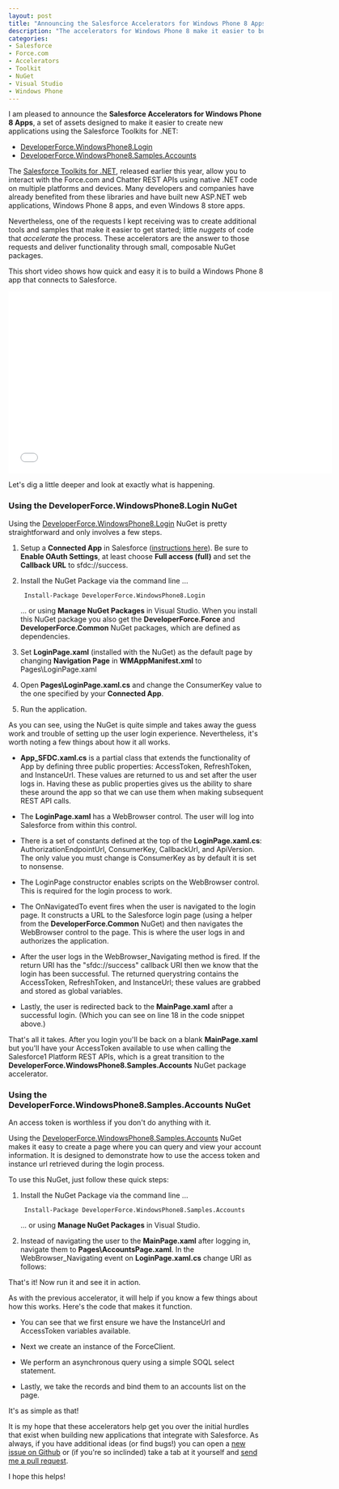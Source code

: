 ```yaml
---
layout: post
title: "Announcing the Salesforce Accelerators for Windows Phone 8 Apps"
description: "The accelerators for Windows Phone 8 make it easier to build new Windows Phone 8 apps using the Salesforce Toolkits for .NET"
categories:
- Salesforce
- Force.com
- Accelerators
- Toolkit
- NuGet
- Visual Studio
- Windows Phone
---
```


I am pleased to announce the **Salesforce Accelerators for Windows Phone 8 Apps**, a set of assets designed to make it easier to create new applications using the Salesforce Toolkits for .NET:

* [DeveloperForce.WindowsPhone8.Login](https://www.nuget.org/packages/DeveloperForce.Windows8.Login/)
* [DeveloperForce.WindowsPhone8.Samples.Accounts](https://www.nuget.org/packages/DeveloperForce.WindowsPhone8.Samples.Accounts/)

The [Salesforce Toolkits for .NET](http://www.wadewegner.com/2014/01/announcing-the-salesforce-toolkits-for-net/), released earlier this year, allow you to interact with the Force.com and Chatter REST APIs using native .NET code on multiple platforms and devices. Many developers and companies have already benefited from these libraries and have built new ASP.NET web applications, Windows Phone 8 apps, and even Windows 8 store apps.

Nevertheless, one of the requests I kept receiving was to create additional tools and samples that make it easier to get started; little *nuggets* of code that *accelerate* the process. These accelerators are the answer to those requests and deliver functionality through small, composable NuGet packages.

This short video shows how quick and easy it is to build a Windows Phone 8 app that connects to Salesforce.

<iframe width="640" height="360" src="//www.youtube.com/embed/i-vYcyZL9Yo" frameborder="0" allowfullscreen></iframe>

Let's dig a little deeper and look at exactly what is happening.

### Using the DeveloperForce.WindowsPhone8.Login NuGet

Using the [DeveloperForce.WindowsPhone8.Login](https://www.nuget.org/packages/DeveloperForce.WindowsPhone8.Login/) NuGet is pretty straightforward and only involves a few steps.

1. Setup a **Connected App** in Salesforce ([instructions here](https://help.salesforce.com/HTViewHelpDoc?id=connected_app_create.htm&language=en_US)). Be sure to **Enable OAuth Settings**, at least choose **Full access (full)** and set the **Callback URL** to <span class="inline-code">sfdc://success</span>.

2. Install the NuGet Package via the command line ...

		Install-Package DeveloperForce.WindowsPhone8.Login

	... or using **Manage NuGet Packages** in Visual Studio. When you install this NuGet package you also get the **DeveloperForce.Force** and **DeveloperForce.Common** NuGet packages, which are defined as dependencies.

3. Set **LoginPage.xaml** (installed with the NuGet) as the default page by changing **Navigation Page** in **WMAppManifest.xml** to <span class="inline-code">Pages\LoginPage.xaml</span>

4. Open **Pages\LoginPage.xaml.cs** and change the <span class="inline-code">ConsumerKey</span> value to the one specified by your **Connected App**.

5. Run the application.

As you can see, using the NuGet is quite simple and takes away the guess work and trouble of setting up the user login experience. Nevertheless, it's worth noting a few things about how it all works.

* **App_SFDC.xaml.cs** is a partial class that extends the functionality of <span class="inline-code">App</span> by defining three public properties: <span class="inline-code">AccessToken</span>, <span class="inline-code">RefreshToken</span>, and <span class="inline-code">InstanceUrl</span>. These values are returned to us and set after the user logs in. Having these as public properties gives us the ability to share these around the app so that we can use them when making subsequent REST API calls.

	<script src="https://gist.github.com/wadewegner/11270012.js?file=properties.cs"></script>

* The **LoginPage.xaml** has a <span class="inline-code">WebBrowser</span> control. The user will log into Salesforce from within this control.

	<script src="https://gist.github.com/wadewegner/11270012.js?file=WebBrowser"></script>

* There is a set of constants defined at the top of the **LoginPage.xaml.cs**: <span class="inline-code">AuthorizationEndpointUrl</span>, <span class="inline-code">ConsumerKey</span>, <span class="inline-code">CallbackUrl</span>, and <span class="inline-code">ApiVersion</span>. The only value you must change is <span class="inline-code">ConsumerKey</span> as by default it is set to nonsense.

* The <span class="inline-code">LoginPage</span> constructor enables scripts on the <span class="inline-code">WebBrowser</span> control. This is required for the login process to work.

* The <span class="inline-code">OnNavigatedTo</span> event fires when the user is navigated to the login page. It constructs a URL to the Salesforce login page (using a helper from the **DeveloperForce.Common** NuGet) and then navigates the <span class="inline-code">WebBrowser</span> control to the page. This is where the user logs in and authorizes the application.

	<script src="https://gist.github.com/wadewegner/11270012.js?file=OnNavigatedTo.cs"></script>

* After the user logs in the <span class="inline-code">WebBrowser_Navigating</span> method is fired. If the return URI has the "sfdc://success" callback URI then we know that the login has been successful. The returned querystring contains the <span class="inline-code">AccessToken</span>, <span class="inline-code">RefreshToken</span>, and <span class="inline-code">InstanceUrl</span>; these values are grabbed and stored as global variables.

	<script src="https://gist.github.com/wadewegner/11270012.js?file=WebBrowser_Navigating.cs"></script>

* Lastly, the user is redirected back to the **MainPage.xaml** after a successful login. (Which you can see on line 18 in the code snippet above.)

That's all it takes. After you login you'll be back on a blank **MainPage.xaml** but you'll have your <span class="inline-code">AccessToken</span> available to use when calling the Salesforce1 Platform REST APIs, which is a great transition to the **DeveloperForce.WindowsPhone8.Samples.Accounts** NuGet package accelerator.

### Using the DeveloperForce.WindowsPhone8.Samples.Accounts NuGet

An access token is worthless if you don't do anything with it.

Using the [DeveloperForce.WindowsPhone8.Samples.Accounts](https://www.nuget.org/packages/DeveloperForce.WindowsPhone8.Samples.Accounts/) NuGet makes it easy to create a page where you can query and view your account information. It is designed to demonstrate how to use the access token and instance url retrieved during the login process.

To use this NuGet, just follow these quick steps:

1. Install the NuGet Package via the command line ...

		Install-Package DeveloperForce.WindowsPhone8.Samples.Accounts

	... or using **Manage NuGet Packages** in Visual Studio.

2. Instead of navigating the user to the **MainPage.xaml** after logging in, navigate them to **Pages\AccountsPage.xaml**. In the <span class="inline-code">WebBrowser_Navigating</span> event on **LoginPage.xaml.cs** change URI as follows:

	<script src="https://gist.github.com/wadewegner/11270012.js?file=accountspage.cs"></script>

That's it! Now run it and see it in action.

As with the previous accelerator, it will help if you know a few things about how this works. Here's the code that makes it function.

<script src="https://gist.github.com/wadewegner/11270012.js?file=PhoneApplicationPage_Loaded.cs"></script>

* You can see that we first ensure we have the <span class="inline-code">InstanceUrl</span> and <span class="inline-code">AccessToken</span> variables available.

* Next we create an instance of the <span class="inline-code">ForceClient</span>.

* We perform an asynchronous query using a simple SOQL select statement.

* Lastly, we take the records and bind them to an accounts list on the page.

It's as simple as that!

It is my hope that these accelerators help get you over the initial hurdles that exist when building new applications that integrate with Salesforce. As always, if you have additional ideas (or find bugs!) you can open a [new issue on Github](https://github.com/developerforce/Force.com-Toolkit-for-NET/issues) or (if you're so inclinded) take a tab at it yourself and [send me a pull request](http://help.github.com/send-pull-requests/).

I hope this helps!
